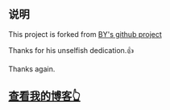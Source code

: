 ## 说明

This project is forked from [BY's github project](https://github.com/quibaiying/quibaiying.github.io)

Thanks for his unselfish dedication.👍

Thanks again.

## [查看我的博客👆](https://hualong1009.github.io)

